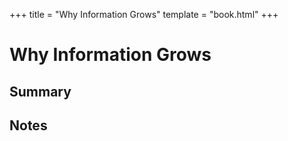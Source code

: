 +++
title = "Why Information Grows"
template = "book.html"
+++

# Why Information Grows

## Summary

## Notes
